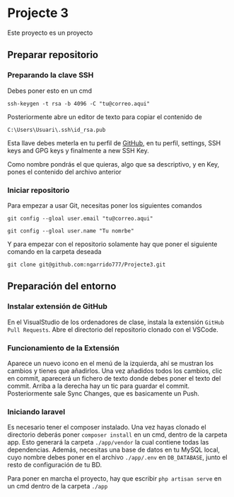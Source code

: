 # Projecte 3

Este proyecto es un proyecto

## Preparar repositorio

### Preparando la clave SSH

Debes poner esto en un cmd

```ssh-keygen -t rsa -b 4096 -C "tu@correo.aqui"```

Posteriormente abre un editor de texto para copiar el contenido de

```C:\Users\Usuari\.ssh\id_rsa.pub```

Esta llave debes meterla en tu perfil de [GitHub](https://github.com/settings/ssh/new), en tu perfil, settings, SSH keys and GPG keys y finalmente a new SSH Key.

Como nombre pondrás el que quieras, algo que sa descriptivo, y en Key, pones el contenido del archivo anterior

### Iniciar repositorio

Para empezar a usar Git, necesitas poner los siguientes comandos

```git config --gloal user.email "tu@correo.aqui"```

```git config --gloal user.name "Tu nomrbe"```

Y para empezar con el repositorio solamente hay que poner el siguiente comando en la carpeta deseada

```git clone git@github.com:ngarrido777/Projecte3.git```

## Preparación del entorno

### Instalar extensión de GitHub
En el VisualStudio de los ordenadores de clase, instala la extensión ```GitHub Pull Requests```.
Abre el directorio del repositorio clonado con el VSCode.

### Funcionamiento de la Extensión
Aparece un nuevo icono en el menú de la izquierda, ahí se mustran los cambios y tienes que añadirlos.
Una vez añadidos todos los cambios, clic en commit, aparecerá un fichero de texto donde debes poner el texto del commit.
Arriba a la derecha hay un tic para guardar el commit. Posteriormente sale Sync Changes, que es basicamente un Push.

### Iniciando laravel
Es necesario tener el composer instalado. Una vez hayas clonado el directorio deberás poner ```composer install``` en un cmd, dentro de la carpeta app.
Esto generará la carpeta ```./app/vendor``` la cual contiene todas las dependencias.
Además, necesitas una base de datos en tu MySQL local, cuyo nombre debes poner en el archivo ```./app/.env``` en ```DB_DATABASE```, junto el resto de configuración de tu BD.

Para poner en marcha el proyecto, hay que escribir ```php artisan serve``` en un cmd dentro de la carpeta ```./app```
